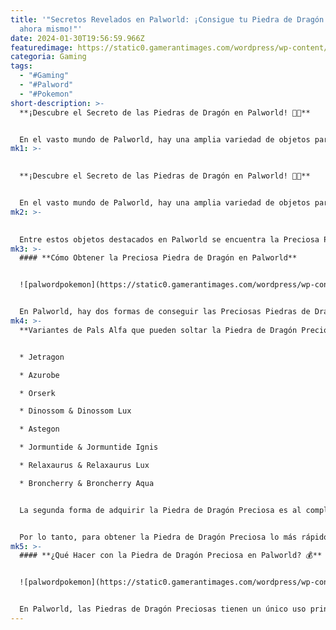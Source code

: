 ```yaml
---
title: '"Secretos Revelados en Palworld: ¡Consigue tu Piedra de Dragón Preciosa
  ahora mismo!"'
date: 2024-01-30T19:56:59.966Z
featuredimage: https://static0.gamerantimages.com/wordpress/wp-content/uploads/2024/01/palworld-precious-dragon-stone.jpg?q=50&fit=contain&w=1140&h=&dpr=1.5
categoria: Gaming
tags:
  - "#Gaming"
  - "#Palword"
  - "#Pokemon"
short-description: >-
  **¡Descubre el Secreto de las Piedras de Dragón en Palworld! 🐉💎**


  En el vasto mundo de Palworld, hay una amplia variedad de objetos para coleccionar, desde materiales cosechables del entorno hasta recursos alimenticios para cocinar y armas o herramientas esenciales para sobrevivir en las islas. Sin embargo, alg
mk1: >-
  

  **¡Descubre el Secreto de las Piedras de Dragón en Palworld! 🐉💎**


  En el vasto mundo de Palworld, hay una amplia variedad de objetos para coleccionar, desde materiales cosechables del entorno hasta recursos alimenticios para cocinar y armas o herramientas esenciales para sobrevivir en las islas. Sin embargo, algunos objetos son mucho más raros y valiosos que otros, lo que los convierte en tesoros dignos de búsqueda.
mk2: >-
  

  Entre estos objetos destacados en Palworld se encuentra la Preciosa Piedra de Dragón, un tesoro con un alto valor que puede ser recolectado y negociado con comerciantes. Obtener estas piedras no solo es una forma rápida y sencilla de ganar Monedas de Oro adicionales, sino que también te permitirá adquirir otros objetos y fortalecer tu Base. Descubre cómo obtener estas preciadas piedras y maximiza tu experiencia en Palworld.
mk3: >-
  #### **Cómo Obtener la Preciosa Piedra de Dragón en Palworld**


  ![palwordpokemon](https://static0.gamerantimages.com/wordpress/wp-content/uploads/2024/01/palworld-azurobe.jpg?q=50&fit=crop&w=1500&dpr=1.5 "palwordpokemon")


  En Palworld, hay dos formas de conseguir las Preciosas Piedras de Dragón. La primera es derrotando a Pals Alfa que tienen la Piedra de Dragón Preciosa como posible botín al derrotarlos o capturarlos. Es crucial tener en cuenta que, al igual que otros objetos preciosos, solo las variantes Alfa de los Pals podrán soltar la Piedra de Dragón Preciosa. Por ejemplo, el Azurobe Alfa puede soltarla, pero el Azurobe normal no. Si buscas recolectar la mayor cantidad posible de estas piedras, tendrás que limitarte a ciertos puntos fijos de Jefes Alfa en el mapa del mundo o a encuentros aleatorios con Pals Alfa al final de las mazmorras.
mk4: >-
  **Variantes de Pals Alfa que pueden soltar la Piedra de Dragón Preciosa:**


  * Jetragon

  * Azurobe

  * Orserk

  * Dinossom & Dinossom Lux

  * Astegon

  * Jormuntide & Jormuntide Ignis

  * Relaxaurus & Relaxaurus Lux

  * Broncherry & Broncherry Aqua


  La segunda forma de adquirir la Piedra de Dragón Preciosa es al completar mazmorras. Al final de cada mazmorra en Palworld, encontrarás un cofre del tesoro que puedes abrir antes de teletransportarte. Estos cofres contienen diversos objetos raros y Monedas de Oro, con la posibilidad de que la Piedra de Dragón Preciosa sea uno de los botines.


  Por lo tanto, para obtener la Piedra de Dragón Preciosa lo más rápido posible, la mejor estrategia es completar tantas mazmorras como sea posible. Esto te brindará la mejor oportunidad de encontrar el objeto al derrotar al Jefe Alfa al final de cada mazmorra y también al saquear el cofre al final de la misma. Básicamente, tendrás dos oportunidades por mazmorra para obtener la Piedra de Dragón Preciosa.
mk5: >-
  #### **¿Qué Hacer con la Piedra de Dragón Preciosa en Palworld? 💰**


  ![palwordpokemon](https://static0.gamerantimages.com/wordpress/wp-content/uploads/2024/01/palworld-6.jpg?q=50&fit=crop&w=1500&dpr=1.5 "palwordpokemon")


  En Palworld, las Piedras de Dragón Preciosas tienen un único uso principal: generar ingresos. A diferencia de muchos otros objetos y recursos del juego, que se utilizan en diversas recetas de creación, las Piedras de Dragón Preciosas solo tienen un propósito monetario. Sin embargo, gracias a esto, puedes acumular rápidamente una buena cantidad de dinero al venderlas a los numerosos Comerciantes Ambulantes dispersos por el mapa. Cada Piedra de Dragón Preciosa vendida te reportará 650 Monedas de Oro, una suma que se acumula rápidamente y te permite adquirir cualquier objeto que antes no podías permitirte, como munición, armas o semillas para cultivar alimentos para ti y tus Pals. ¡No subestimes el poder de estas piedras en tu búsqueda por la riqueza en Palworld! 🌟🤑
---
```

